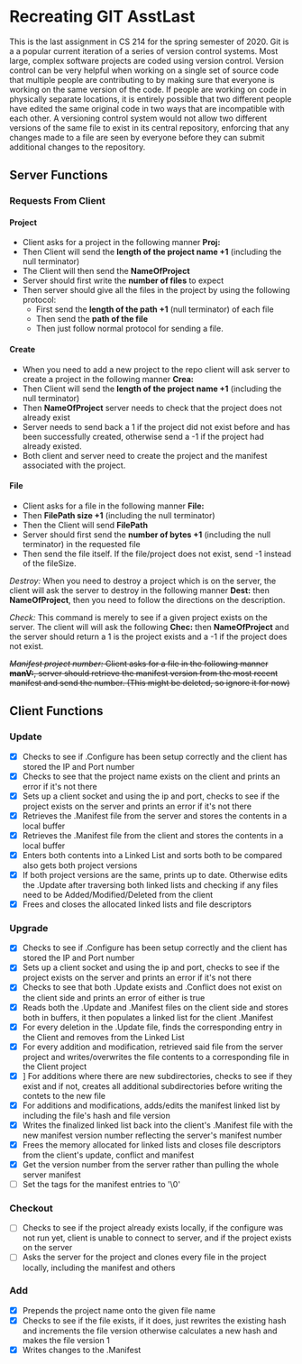 # Recreating GIT AsstLast
This is the last assignment in CS 214 for the spring semester of 2020. Git is a a popular current iteration of a series of version control systems. Most large, complex software projects are coded using version control. Version control can be very helpful when working on a single set of source code that multiple people are contributing to by making sure that everyone is working on the same version of the code. If people are working on code in physically separate locations, it is entirely possible that two different people have edited the same original code in two ways that are incompatible with each other. A versioning control system would not allow two different versions of the same file to exist in its central repository, enforcing that any changes made to a file are seen by everyone before they can submit additional changes to the repository.

## Server Functions

### Requests From Client

#### Project 
- Client asks for a project in the following manner **Proj:**
- Then Client will send the **length of the project name +1** (including the null terminator) 
- The Client will then send the **NameOfProject**
- Server should first write the **number of files** to expect
- Then server should give all the files in the project by using the following protocol:
  - First send the **length of the path +1** (null terminator) of each file
  - Then send the **path of the file** 
  - Then just follow normal protocol for sending a file.

#### Create
- When you need to add a new project to the repo client will ask server to create a project in the following manner **Crea:**
- Then Client will send the **length of the project name +1** (including the null terminator)
- Then **NameOfProject** server needs to check that the project does not already exist
- Server needs to send back a 1 if the project did not exist before and has been successfully created, otherwise send a -1 if the project had already existed.
- Both client and server need to create the project and the manifest associated with the project.

#### File
- Client asks for a file in the following manner **File:** 
- Then **FilePath size +1** (including the null terminator)
- Then the Client will send **FilePath**
- Server should first send the **number of bytes +1** (including the null terminator) in the requested file
- Then send the file itself. If the file/project does not exist, send -1 instead of the fileSize.

*Destroy:* When you need to destroy a project which is on the server, the client will ask the server to destroy in the following manner **Dest:** then **NameOfProject**, then you need to follow the directions on the description.

*Check:* This command is merely to see if a given project exists on the server. The client will will ask the following **Chec:** then **NameOfProject** and the server should return a 1 is the project exists and a -1 if the project does not exist.

~~*Manifest project number:* Client asks for a file in the following manner **manV:**, server should retrieve the manifest version from the most recent manifest and send the number. (This might be deleted, so ignore it for now)~~

## Client Functions

### Update
* [x] Checks to see if .Configure has been setup correctly and the client has stored the IP and Port number
* [x] Checks to see that the project name exists on the client and prints an error if it's not there
* [x] Sets up a client socket and using the ip and port, checks to see if the project exists on the server and prints an error if it's not there
* [x] Retrieves the .Manifest file from the server and stores the contents in a local buffer
* [x] Retrieves the .Manifest file from the client and stores the contents in a local buffer
* [x] Enters both contents into a Linked List and sorts both to be compared also gets both project versions
* [x] If both project versions are the same, prints up to date. Otherwise edits the .Update after traversing both linked lists and checking if any files need to be Added/Modified/Deleted from the client
* [x] Frees and closes the allocated linked lists and file descriptors

### Upgrade
* [x] Checks to see if .Configure has been setup correctly and the client has stored the IP and Port number
* [x] Sets up a client socket and using the ip and port, checks to see if the project exists on the server and prints an error if it's not there
* [x] Checks to see that both .Update exists and .Conflict does not exist on the client side and prints an error of either is true
* [x] Reads both the .Update and .Manifest files on the client side and stores both in buffers, it then populates a linked list for the client .Manifest
* [x] For every deletion in the .Update file, finds the corresponding entry in the Client and removes from the Linked List
* [x] For every addition and modification, retrieved said file from the server project and writes/overwrites the file contents to a corresponding file in the Client project
* [x] ] For additions where there are new subdirectories, checks to see if they exist and if not, creates all additional subdirectories before writing the contets to the new file
* [x] For additions and modifications, adds/edits the manifest linked list by including the file's hash and file version
* [x] Writes the finalized linked list back into the client's .Manifest file with the new manifest version number reflecting the server's manifest number
* [x] Frees the memory allocated for linked lists and closes file descriptors from the client's update, conflict and manifest
* [x] Get the version number from the server rather than pulling the whole server manifest
* [ ] Set the tags for the manifest entries to '\0'

### Checkout
* [ ] Checks to see if the project already exists locally, if the configure was not run yet, client is unable to connect to server, and if the project exists on the server
* [ ] Asks the server for the project and clones every file in the project locally, including the manifest and others

### Add
* [x] Prepends the project name onto the given file name
* [x] Checks to see if the file exists, if it does, just rewrites the existing hash and increments the file version otherwise calculates a new hash and makes the file version 1
* [x] Writes changes to the .Manifest